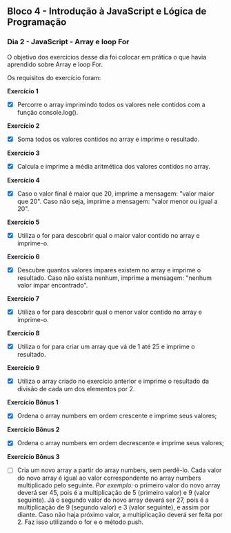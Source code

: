 ## Bloco 4 - Introdução à JavaScript e Lógica de Programação
### Dia 2 - JavaScript - Array e loop For

O objetivo dos exercícios desse dia foi colocar em prática o que havia aprendido sobre Array e loop For.

Os requisitos do exercí­cio foram:

**Exercício 1**
- [x] Percorre o array imprimindo todos os valores nele contidos com a função console.log().

**Exercício 2**
- [x] Soma todos os valores contidos no array e imprime o resultado.

**Exercício 3**
- [x] Calcula e imprime a média aritmética dos valores contidos no array.

**Exercício 4**
- [x] Caso o valor final é maior que 20, imprime a mensagem: "valor maior que 20". Caso não seja, imprime a mensagem: "valor menor ou igual a 20".

**Exercício 5**
- [x] Utiliza o for para descobrir qual o maior valor contido no array e imprime-o.

**Exercício 6**
- [x] Descubre quantos valores ímpares existem no array e imprime o resultado. Caso não exista nenhum, imprime a mensagem: "nenhum valor ímpar encontrado".

**Exercício 7**
- [x] Utiliza o for para descobrir qual o menor valor contido no array e imprime-o.

**Exercício 8**
- [x] Utiliza o for para criar um array que vá de 1 até 25 e imprime o resultado.

**Exercício 9**
- [x] Utiliza o array criado no exercício anterior e imprime o resultado da divisão de cada um dos elementos por 2.

**Exercício Bônus 1**
- [x] Ordena o array numbers em ordem crescente e imprime seus valores;

**Exercício Bônus 2**
- [x] Ordena o array numbers em ordem decrescente e imprime seus valores;

**Exercício Bônus 3**
- [ ] Cria um novo array a partir do array numbers, sem perdê-lo. Cada valor do novo array é igual ao valor correspondente no array numbers multiplicado pelo seguinte. 
 _Por exemplo:_ o primeiro valor do novo array deverá ser 45, pois é a multiplicação de 5 (primeiro valor) e 9 (valor seguinte). Já o segundo valor do novo array deverá ser 27, pois é a multiplicação de 9 (segundo valor) e 3 (valor seguinte), e assim por diante. Caso não haja próximo valor, a multiplicação deverá ser feita por 2. Faz isso utilizando o for e o método push.
